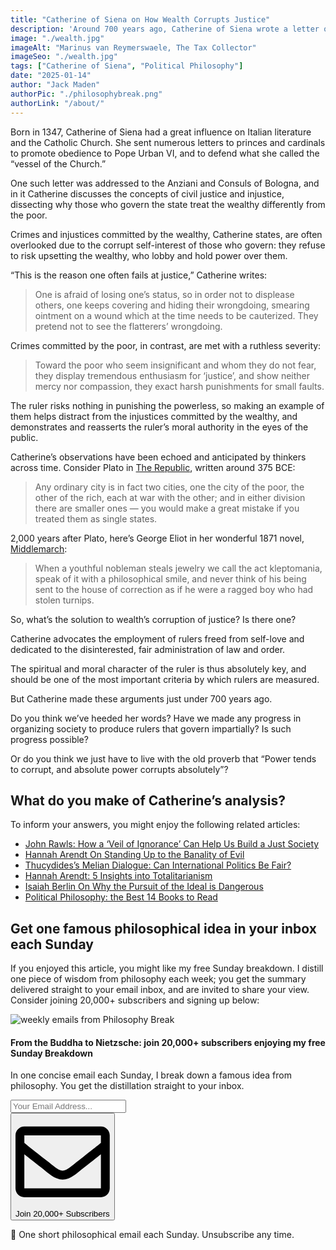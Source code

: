 ```yaml
---
title: "Catherine of Siena on How Wealth Corrupts Justice"
description: 'Around 700 years ago, Catherine of Siena wrote a letter outlining why justice works differently for the wealthy and the poor... do you think her analysis still holds today?'
image: "./wealth.jpg"
imageAlt: "Marinus van Reymerswaele, The Tax Collector"
imageSeo: "./wealth.jpg"
tags: ["Catherine of Siena", "Political Philosophy"]
date: "2025-01-14"
author: "Jack Maden"
authorPic: "./philosophybreak.png"
authorLink: "/about/"
---
```


<span class="big-letter">B</span>orn in 1347, Catherine of Siena had a great influence on Italian literature and the Catholic Church. She sent numerous letters to princes and cardinals to promote obedience to Pope Urban VI, and to defend what she called the “vessel of the Church.”

One such letter was addressed to the Anziani and Consuls of Bologna, and in it Catherine discusses the concepts of civil justice and injustice, dissecting why those who govern the state treat the wealthy differently from the poor.

Crimes and injustices committed by the wealthy, Catherine states, are often overlooked due to the corrupt self-interest of those who govern: they refuse to risk upsetting the wealthy, who lobby and hold power over them.

“This is the reason one often fails at justice,” Catherine writes:

>One is afraid of losing one’s status, so in order not to displease others, one keeps covering and hiding their wrongdoing, smearing ointment on a wound which at the time needs to be cauterized. They pretend not to see the flatterers’ wrongdoing.

Crimes committed by the poor, in contrast, are met with a ruthless severity:

>Toward the poor who seem insignificant and whom they do not fear, they display tremendous enthusiasm for ‘justice’, and show neither mercy nor compassion, they exact harsh punishments for small faults.

The ruler risks nothing in punishing the powerless, so making an example of them helps distract from the injustices committed by the wealthy, and demonstrates and reasserts the ruler’s moral authority in the eyes of the public.

Catherine’s observations have been echoed and anticipated by thinkers across time. Consider Plato in <a target="_blank" rel="noopener noreferrer sponsored" href="https://amzn.to/3BONOyg">The Republic</a>, written around 375 BCE:

>Any ordinary city is in fact two cities, one the city of the poor, the other of the rich, each at war with the other; and in either division there are smaller ones — you would make a great mistake if you treated them as single states.

2,000 years after Plato, here’s George Eliot in her wonderful 1871 novel, <a target="_blank" rel="noopener noreferrer sponsored" href="https://amzn.to/4j7zVfg">Middlemarch</a>:

>When a youthful nobleman steals jewelry we call the act kleptomania, speak of it with a philosophical smile, and never think of his being sent to the house of correction as if he were a ragged boy who had stolen turnips.

So, what’s the solution to wealth’s corruption of justice? Is there one?

Catherine advocates the employment of rulers freed from self-love and dedicated to the disinterested, fair administration of law and order.

The spiritual and moral character of the ruler is thus absolutely key, and should be one of the most important criteria by which rulers are measured.

But Catherine made these arguments just under 700 years ago.

Do you think we’ve heeded her words? Have we made any progress in organizing society to produce rulers that govern impartially? Is such progress possible?

Or do you think we just have to live with the old proverb that “Power tends to corrupt, and absolute power corrupts absolutely”?

## What do you make of Catherine’s analysis?

To inform your answers, you might enjoy the following related articles:

- [John Rawls: How a ‘Veil of Ignorance’ Can Help Us Build a Just Society](/articles/john-rawls-how-a-veil-of-ignorance-can-help-us-build-a-just-society/)
- [Hannah Arendt On Standing Up to the Banality of Evil](/articles/hannah-arendt-on-standing-up-to-the-banality-of-evil/)
- [Thucydides’s Melian Dialogue: Can International Politics Be Fair?](/articles/thucydides-melian-dialogue-can-international-politics-be-fair/)
- [Hannah Arendt: 5 Insights into Totalitarianism](/articles/hannah-arendt-5-insights-into-totalitarianism/)
- [Isaiah Berlin On Why the Pursuit of the Ideal is Dangerous](/articles/hannah-arendt-on-the-human-condition-productivity-will-replace-meaning/)
- [Political Philosophy: the Best 14 Books to Read](/reading-lists/political-philosophy/)

## Get one famous philosophical idea in your inbox each Sunday

<span class="big-letter">I</span>f you enjoyed this article, you might like my free Sunday breakdown. I distill one piece of wisdom from philosophy each week; you get the summary delivered straight to your email inbox, and are invited to share your view. Consider joining 20,000+ subscribers and signing up below:

<!--big subscribe-->
<div class="course-promo darkradial-background subscribe text-center">
    <img src="/static/6313d50bc32799a6c869239128784c7b/e7f7a/weekly-break.webp" alt="weekly emails from Philosophy Break">
    <h4>From the Buddha to Nietzsche: join 20,000+ subscribers enjoying my free Sunday Breakdown</h4>
    <p class="small-grey-font no-mar-bottom">In one concise email each Sunday, I break down a famous idea from philosophy. You get the distillation straight to your inbox.</p>
    <div class="small-pad-top">
        <form action="https://app.convertkit.com/forms/5812400/subscriptions" method="post" data-sv-form="5812400" data-uid="be0e52d3c0" data-format="inline" data-version="6" data-options="{&quot;settings&quot;:{&quot;after_subscribe&quot;:{&quot;action&quot;:&quot;message&quot;,&quot;success_message&quot;:&quot;Thank you, philosopher! Your welcome email will land in your inbox shortly.&quot;,&quot;redirect_url&quot;:&quot;/thank-you/&quot;},&quot;analytics&quot;:{&quot;google&quot;:null,&quot;fathom&quot;:null,&quot;facebook&quot;:null,&quot;segment&quot;:null,&quot;pinterest&quot;:null,&quot;sparkloop&quot;:null,&quot;googletagmanager&quot;:null},&quot;modal&quot;:{&quot;trigger&quot;:&quot;timer&quot;,&quot;scroll_percentage&quot;:null,&quot;timer&quot;:5,&quot;devices&quot;:&quot;all&quot;,&quot;show_once_every&quot;:15},&quot;powered_by&quot;:{&quot;show&quot;:false,&quot;url&quot;:&quot;https://convertkit.com/features/forms?utm_campaign=poweredby&amp;utm_content=form&amp;utm_medium=referral&amp;utm_source=dynamic&quot;},&quot;recaptcha&quot;:{&quot;enabled&quot;:false},&quot;return_visitor&quot;:{&quot;action&quot;:&quot;show&quot;,&quot;custom_content&quot;:&quot;&quot;},&quot;slide_in&quot;:{&quot;display_in&quot;:&quot;bottom_right&quot;,&quot;trigger&quot;:&quot;timer&quot;,&quot;scroll_percentage&quot;:null,&quot;timer&quot;:5,&quot;devices&quot;:&quot;all&quot;,&quot;show_once_every&quot;:15},&quot;sticky_bar&quot;:{&quot;display_in&quot;:&quot;top&quot;,&quot;trigger&quot;:&quot;timer&quot;,&quot;scroll_percentage&quot;:null,&quot;timer&quot;:5,&quot;devices&quot;:&quot;all&quot;,&quot;show_once_every&quot;:15}},&quot;version&quot;:&quot;6&quot;}" min-width="400 500 600 700 800">
        <div data-style="clean"><ul data-element="errors" data-group="alert"></ul><div data-element="fields" data-stacked="false">
            <div>
                <input name="email_address" aria-label="Your Email Address..." placeholder="Your Email Address..." required type="email" />
            </div>
            <button class="button primary" type="submit" data-element="submit"><div><div></div><div></div><div></div></div><span><svg xmlns="http://www.w3.org/2000/svg" viewBox="0 0 512 512"><path d="M464 64H48C21.49 64 0 85.49 0 112v288c0 26.51 21.49 48 48 48h416c26.51 0 48-21.49 48-48V112c0-26.51-21.49-48-48-48zm0 48v40.805c-22.422 18.259-58.168 46.651-134.587 106.49-16.841 13.247-50.201 45.072-73.413 44.701-23.208.375-56.579-31.459-73.413-44.701C106.18 199.465 70.425 171.067 48 152.805V112h416zM48 400V214.398c22.914 18.251 55.409 43.862 104.938 82.646 21.857 17.205 60.134 55.186 103.062 54.955 42.717.231 80.509-37.199 103.053-54.947 49.528-38.783 82.032-64.401 104.947-82.653V400H48z"/></svg>Join 20,000+ Subscribers</span></button>
            </div>
            </div>
        </form>
        <p class="tiny-mar-top no-mar-bottom review-font">💭 One short philosophical email each Sunday. Unsubscribe any time.</p>
    </div>
</div>
</div>